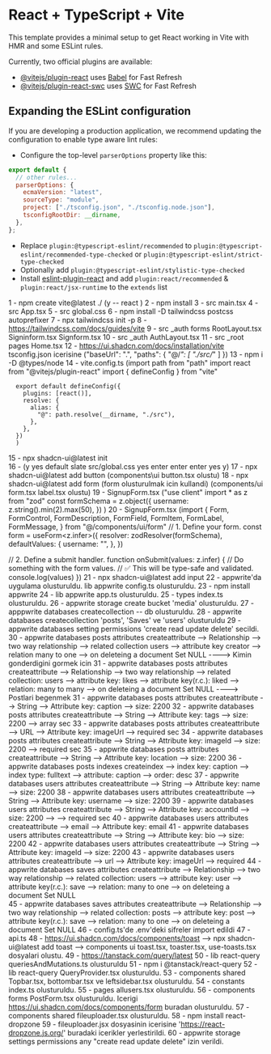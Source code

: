 # React + TypeScript + Vite

This template provides a minimal setup to get React working in Vite with HMR and some ESLint rules.

Currently, two official plugins are available:

- [@vitejs/plugin-react](https://github.com/vitejs/vite-plugin-react/blob/main/packages/plugin-react/README.md) uses [Babel](https://babeljs.io/) for Fast Refresh
- [@vitejs/plugin-react-swc](https://github.com/vitejs/vite-plugin-react-swc) uses [SWC](https://swc.rs/) for Fast Refresh

## Expanding the ESLint configuration

If you are developing a production application, we recommend updating the configuration to enable type aware lint rules:

- Configure the top-level `parserOptions` property like this:

```js
export default {
  // other rules...
  parserOptions: {
    ecmaVersion: "latest",
    sourceType: "module",
    project: ["./tsconfig.json", "./tsconfig.node.json"],
    tsconfigRootDir: __dirname,
  },
};
```

- Replace `plugin:@typescript-eslint/recommended` to `plugin:@typescript-eslint/recommended-type-checked` or `plugin:@typescript-eslint/strict-type-checked`
- Optionally add `plugin:@typescript-eslint/stylistic-type-checked`
- Install [eslint-plugin-react](https://github.com/jsx-eslint/eslint-plugin-react) and add `plugin:react/recommended` & `plugin:react/jsx-runtime` to the `extends` list

1 - npm create vite@latest ./ (y -- react )
2 - npm install
3 - src main.tsx
4 - src App.tsx
5 - src global.css
6 - npm install -D tailwindcss postcss autoprefixer
7 - npx tailwindcss init -p
8 - https://tailwindcss.com/docs/guides/vite
9 - src \_auth forms RootLayout.tsx Signinform.tsx Signform.tsx
10 - src \_auth AuthLayout.tsx
11 - src \_root pages Home.tsx
12 - https://ui.shadcn.com/docs/installation/vite
tsconfig.json icerisine ("baseUrl": ".",
"paths": {
"@/_": [
"./src/_"
]
})
13 - npm i -D @types/node
14 - vite.config.ts (import path from "path"
import react from "@vitejs/plugin-react"
import { defineConfig } from "vite"

      export default defineConfig({
        plugins: [react()],
        resolve: {
          alias: {
            "@": path.resolve(__dirname, "./src"),
          },
        },
      })
      )

15 - npx shadcn-ui@latest init  
16 - (y yes default slate src/global.css yes enter enter enter yes y)
17 - npx shadcn-ui@latest add button (components\ui button.tsx olustu)
18 - npx shadcn-ui@latest add form (form olusturulmak icin kullandi) (components/ui form.tsx label.tsx olustu)
19 - SignupForm.tsx ("use client"
import \* as z from "zod"
const formSchema = z.object({
username: z.string().min(2).max(50),
})
)
20 - SignupForm.tsx (import {
Form,
FormControl,
FormDescription,
FormField,
FormItem,
FormLabel,
FormMessage,
} from "@/components/ui/form"
// 1. Define your form.
const form = useForm<z.infer<typeof formSchema>>({
resolver: zodResolver(formSchema),
defaultValues: {
username: "",
},
})

// 2. Define a submit handler.
function onSubmit(values: z.infer<typeof formSchema>) {
// Do something with the form values.
// ✅ This will be type-safe and validated.
console.log(values)
})
21 - npx shadcn-ui@latest add input
22 - appwrite'da uygulama olusturuldu. lib appwrite config.ts olusturuldu.
23 - npm install appwrite
24 - lib appwrite app.ts olusturuldu.
25 - types index.ts olusturuldu.
26 - appwrite storage create bucket 'media' olusturuldu.
27 - apppwrite databases createcollection -- db olusturuldu.
28 - appwrite databases createcollection 'posts', 'Saves' ve 'users' olusturuldu
29 - appwrite databases setting permissions 'create read update delete' secildi.
30 - appwrite databases posts attributes createattribute --> Relationship --> two way relationship --> related collection users --> attribute key creator --> relation many to one --> on deleteing a document Set NULL ----> Kimin gonderdigini gormek icin
31 - appwrite databases posts attributes createattribute --> Relationship --> two way relationship --> related collection: users --> attribute key: likes --> attribute key(r.c.): liked --> relation: many to many --> on deleteing a document Set NULL ----> Postlari begenmek
31 - appwrite databases posts attributes createattribute --> String --> Attribute key: caption --> size: 2200
32 - appwrite databases posts attributes createattribute --> String --> Attribute key: tags --> size: 2200 --> array sec
33 - appwrite databases posts attributes createattribute --> URL --> Attribute key: imageUrl --> required sec
34 - appwrite databases posts attributes createattribute --> String --> Attribute key: imageId --> size: 2200 --> required sec
35 - appwrite databases posts attributes createattribute --> String --> Attribute key: location --> size: 2200
36 - appwrite databases posts indexes createindex --> index key: caption --> index type: fulltext --> attribute: caption --> order: desc
37 - appwrite databases users attributes createattribute --> String --> Attribute key: name --> size: 2200
38 - appwrite databases users attributes createattribute --> String --> Attribute key: username --> size: 2200
39 - appwrite databases users attributes createattribute --> String --> Attribute key: accountId --> size: 2200 --> --> required sec
40 - appwrite databases users attributes createattribute --> email --> Attribute key: email
41 - appwrite databases users attributes createattribute --> String --> Attribute key: bio --> size: 2200
42 - appwrite databases users attributes createattribute --> String --> Attribute key: imageId --> size: 2200
43 - appwrite databases users attributes createattribute --> url --> Attribute key: imageUrl --> required
44 - appwrite databases saves attributes createattribute --> Relationship --> two way relationship --> related collection: users --> attribute key: user --> attribute key(r.c.): save --> relation: many to one --> on deleteing a document Set NULL  
45 - appwrite databases saves attributes createattribute --> Relationship --> two way relationship --> related collection: posts --> attribute key: post --> attribute key(r.c.): save --> relation: many to one --> on deleteing a document Set NULL
46 - config.ts'de .env'deki sifreler import edildi
47 - api.ts
48 - https://ui.shadcn.com/docs/components/toast --> npx shadcn-ui@latest add toast --> components ui toast.tsx, toaster.tsx, use-toasts.tsx dosyalari olustu.
49 - https://tanstack.com/query/latest
50 - lib react-query queriesAndMutations.ts olusturuldu
51 - npm i @tanstack/react-query
52 - lib react-query QueryProvider.tsx olusturuldu.
53 - components shared Topbar.tsx, bottombar.tsx ve leftsidebar.tsx olusturuldu.
54 - constants index.ts olusturuldu.
55 - pages allusers.tsx olusturuldu.
56 - components forms PostForm.tsx olusturuldu. Icerigi https://ui.shadcn.com/docs/components/form buradan olusturuldu.
57 - components shared fileuploader.tsx olusturuldu.
58 - npm install react-dropzone
59 - fileuploader.jsx dosyasinin icerisine 'https://react-dropzone.js.org/' buradaki icerikler yerlestirildi.
60 - appwrite storage settings permissions any "create read update delete" izin verildi.












